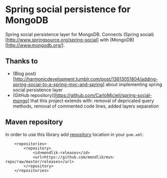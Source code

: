 Spring social persistence for MongoDB
=====================================

Spring social persistence layer for MongoDB.
Connects (Spring social)[http://www.springsource.org/spring-social] with (MongoDB)[http://www.mongodb.org/].

Thanks to
---------

- (Blog post)[http://harmonicdevelopment.tumblr.com/post/13613051804/adding-spring-social-to-a-spring-mvc-and-spring] about implementing spring social persistence layer
- (GitHub repository)[https://github.com/CarloMicieli/spring-social-mongo] that this project extends with: removal of depricated query methods, removal of commented code lines, added layers separation


Maven repository
----------------

In order to use this library add [repository](http://github.com/mendlik/mvn-repo) location in your `pom.xml`:

		<repositories>
		    <repository>
		        <id>mendlik-releases</id>
		        <url>https://github.com/mendlik/mvn-repo/raw/master/releases</url>
		    </repository>
		</repositories>
